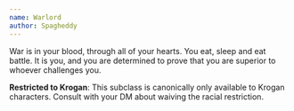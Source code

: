 ```yaml
---
name: Warlord
author: Spagheddy
---
```

War is in your blood, through all of your hearts. You eat, sleep and eat battle. It is you, and you are determined to prove that you are superior to whoever challenges you.

__Restricted to Krogan__: This subclass is canonically only available to Krogan characters. Consult with your DM about waiving the racial restriction.
